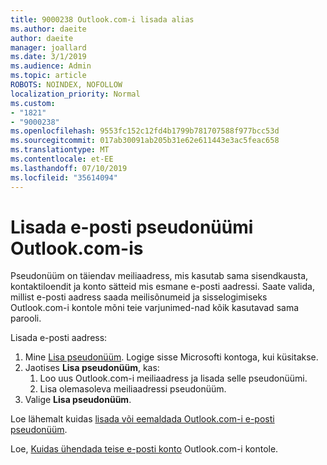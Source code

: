 ```yaml
---
title: 9000238 Outlook.com-i lisada alias
ms.author: daeite
author: daeite
manager: joallard
ms.date: 3/1/2019
ms.audience: Admin
ms.topic: article
ROBOTS: NOINDEX, NOFOLLOW
localization_priority: Normal
ms.custom:
- "1821"
- "9000238"
ms.openlocfilehash: 9553fc152c12fd4b1799b781707588f977bcc53d
ms.sourcegitcommit: 017ab30091ab205b31e62e611443e3ac5feac658
ms.translationtype: MT
ms.contentlocale: et-EE
ms.lasthandoff: 07/10/2019
ms.locfileid: "35614094"
---
```

# <a name="add-an-email-alias-in-outlookcom"></a>Lisada e-posti pseudonüümi Outlook.com-is

Pseudonüüm on täiendav meiliaadress, mis kasutab sama sisendkausta, kontaktiloendit ja konto sätteid mis esmane e-posti aadressi. Saate valida, millist e-posti aadress saada meilisõnumeid ja sisselogimiseks Outlook.com-i kontole mõni teie varjunimed-nad kõik kasutavad sama parooli.

Lisada e-posti aadress:

1. Mine [Lisa pseudonüüm](https://go.microsoft.com/fwlink/p/?linkid=864833). Logige sisse Microsofti kontoga, kui küsitakse.
2. Jaotises **Lisa pseudonüüm**, kas:
    1. Loo uus Outlook.com-i meiliaadress ja lisada selle pseudonüümi.
    2. Lisa olemasoleva meiliaadressi pseudonüüm.
3. Valige **Lisa pseudonüüm**.

Loe lähemalt kuidas [lisada või eemaldada Outlook.com-i e-posti pseudonüüm](https://support.office.com/article/459b1989-356d-40fa-a689-8f285b13f1f2?wt.mc_id=Office_Outlook_com_Alchemy).  

Loe, [Kuidas ühendada teise e-posti konto](https://support.office.com/article/c5224df4-5885-4e79-91ba-523aa743f0ba?wt.mc_id=Office_Outlook_com_Alchemy) Outlook.com-i kontole.